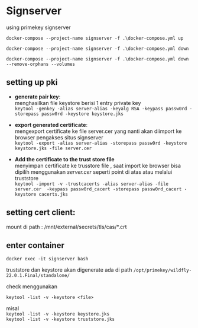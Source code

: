 # Signserver

using primekey signserver

`docker-compose --project-name signserver -f .\docker-compose.yml up`

`docker-compose --project-name signserver -f .\docker-compose.yml down`

`docker-compose --project-name signserver -f .\docker-compose.yml down --remove-orphans --volumes`


## setting up pki

 - **generate pair key**:   
   menghasilkan file keystore berisi 1 entry private key    
  `keytool -genkey -alias server-alias -keyalg RSA -keypass passw0rd -storepass passw0rd -keystore keystore.jks`

 - **export generated certificate**:   
   mengexport certificate ke file server.cer yang nanti akan diimport ke browser pengakses situs signserver   
   `keytool -export -alias server-alias -storepass passw0rd -keystore keystore.jks -file server.cer`
 - **Add the certificate to the trust store file**  
   menyimpan certificate ke trusstore file , saat import ke browser bisa dipilih menggunakan *server.cer* seperti point di atas atau melalui truststore   
   `keytool -import -v -trustcacerts -alias server-alias -file server.cer  -keypass passw0rd_cacert -storepass passw0rd_cacert -keystore cacerts.jks`

## setting cert client:

mount di path : /mnt/external/secrets/tls/cas/*.crt

## enter container

`docker exec -it signserver bash`

truststore dan keystore akan digenerate ada di path `/opt/primekey/wildfly-22.0.1.Final/standalone/`

check menggunakan 

`keytool -list -v -keystore <file>`

misal   
`keytool -list -v -keystore keystore.jks`   
`keytool -list -v -keystore truststore.jks`   